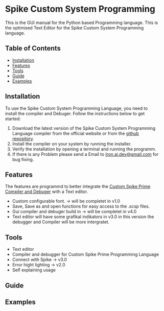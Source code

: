 # Spike Custom System Programming

This is the GUI manual for the Python based Programming language. This is the optimised Text Editor for the Spike Custom System Programming language.

## Table of Contents

- [Installation](#installation)
- [Features](#features)
- [Tools](#tools)
- [Guide](#guide)
- [Examples](#examples)

## Installation

To use the Spike Custom System Programming Language, you need to install the compiler and Debuger. Follow the instructions below to get started:

1. Download the latest version of the Spike Custom System Programming Language compiler from the official website or from the [github repository](https://github.com/Spike-Prime-Pro/Spike-Custom-Text-Editor/releases).
2. Install the compiler on your system by running the installer.
3. Verify the installation by opening a terminal and running the programm.
4. If there is any Problem please send a Email to <Iron.ai.dev@gmail.com> for bug fixing.

## Features

The features are programmd to better integrate the [Custom Spike Prime Compiler and Debuger](https://github.com/Spike-Prime-Pro/Spike-Custom-Programming-Language-and-Compiler) with a Text editor.

- Custom configurable font. -> will be completet in v1.0
- Save, Save as and open functions for easy access to the .scsp files.
- Gui compiler and debuger build in -> will be completet in v4.0
- Text editor will have some grafikal indikators in v3.0 in this version the debugger and Compiler will be more intergratet.

## Tools

- Text editor
- Compiler and debugger for Custom Spike Prime Programming Language
- Connect with Spike -> v3.0
- Error hight lighting -> v2.0
- Self explaining usage

## Guide

## Examples





















